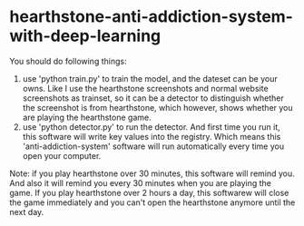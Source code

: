 # hearthstone-anti-addiction-system-with-deep-learning


You should do following things:

1. use 'python train.py' to train the model, and the dateset can be your owns. Like I use the hearthstone screenshots and normal website screenshots as trainset, so it can be a detector to distinguish whether the screenshot is from hearthstone, which however, shows whether you are playing the hearthstone game.
2. use 'python detector.py' to run the detector. And first time you run it, this software will write key values into the registry. Which means this 'anti-addiction-system' software will run automatically every time you open your computer.

Note: if you play hearthstone over 30 minutes, this software will remind you. And also it will remind you every 30 minutes when you are playing the game. If you play hearthstone over 2 hours a day, this softwarew will close the game immediately and you can't open the hearthstone anymore until the next day.

